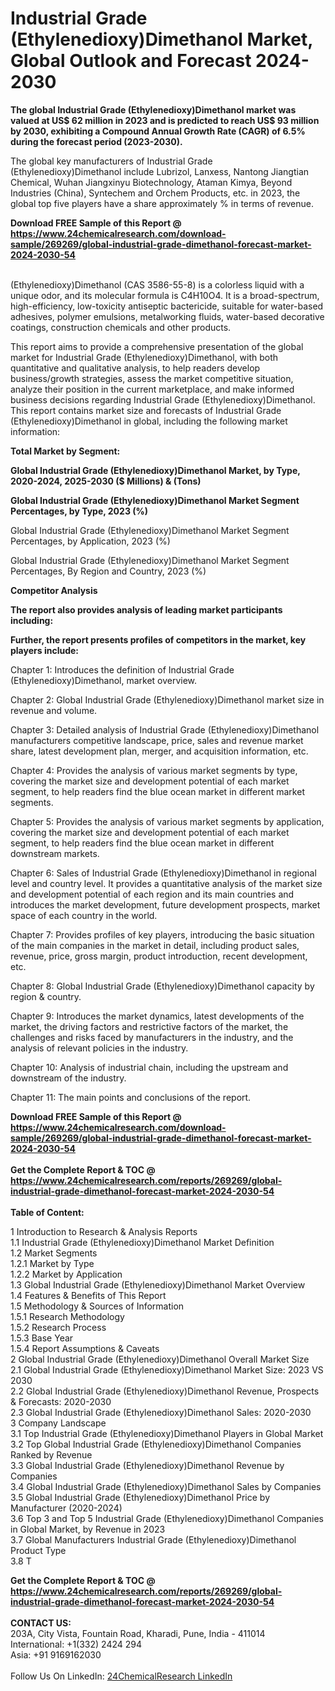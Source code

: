 <h1>Industrial Grade (Ethylenedioxy)Dimethanol Market, Global Outlook and Forecast 2024-2030</h1><p><strong>The global Industrial Grade (Ethylenedioxy)Dimethanol market was valued at US$ 62 million in 2023 and is predicted to reach US$ 93 million by 2030, exhibiting a Compound Annual Growth Rate (CAGR) of 6.5% during the forecast period (2023-2030).</strong></p><p>
</p><p>The global key manufacturers of Industrial Grade (Ethylenedioxy)Dimethanol include Lubrizol, Lanxess, Nantong Jiangtian Chemical, Wuhan Jiangxinyu Biotechnology, Ataman Kimya, Beyond Industries (China), Syntechem and Orchem Products, etc. in 2023, the global top five players have a share approximately % in terms of revenue.</p><div><b>Download FREE Sample of this Report @ 
            <a href="https://www.24chemicalresearch.com/download-sample/269269/global-industrial-grade-dimethanol-forecast-market-2024-2030-54">
            https://www.24chemicalresearch.com/download-sample/269269/global-industrial-grade-dimethanol-forecast-market-2024-2030-54</a></b></div><br><p>
</p><p>
</p><p>(Ethylenedioxy)Dimethanol (CAS 3586-55-8) is a colorless liquid with a unique odor, and its molecular formula is C4H10O4. It is a broad-spectrum, high-efficiency, low-toxicity antiseptic bactericide, suitable for water-based adhesives, polymer emulsions, metalworking fluids, water-based decorative coatings, construction chemicals and other products.</p><p>
This report aims to provide a comprehensive presentation of the global market for Industrial Grade (Ethylenedioxy)Dimethanol, with both quantitative and qualitative analysis, to help readers develop business/growth strategies, assess the market competitive situation, analyze their position in the current marketplace, and make informed business decisions regarding Industrial Grade (Ethylenedioxy)Dimethanol. This report contains market size and forecasts of Industrial Grade (Ethylenedioxy)Dimethanol in global, including the following market information:</p><p>
</p><p>
<strong>Total Market by Segment:</strong></p><p>
<strong>Global Industrial Grade (Ethylenedioxy)Dimethanol Market, by Type, 2020-2024, 2025-2030 ($ Millions) &amp; (Tons)</strong></p><p>
<strong>Global Industrial Grade (Ethylenedioxy)Dimethanol Market Segment Percentages, by Type, 2023 (%)</strong></p><p>
</p><p>
Global Industrial Grade (Ethylenedioxy)Dimethanol Market Segment Percentages, by Application, 2023 (%)</p><p>
</p><p>
Global Industrial Grade (Ethylenedioxy)Dimethanol Market Segment Percentages, By Region and Country, 2023 (%)</p><p>
</p><p>
<strong>Competitor Analysis</strong></p><p>
<strong>The report also provides analysis of leading market participants including:</strong></p><p>
</p><p>
<strong>Further, the report presents profiles of competitors in the market, key players include:</strong></p><p>
</p><p>
Chapter 1: Introduces the definition of Industrial Grade (Ethylenedioxy)Dimethanol, market overview.</p><p>
Chapter 2: Global Industrial Grade (Ethylenedioxy)Dimethanol market size in revenue and volume.</p><p>
Chapter 3: Detailed analysis of Industrial Grade (Ethylenedioxy)Dimethanol manufacturers competitive landscape, price, sales and revenue market share, latest development plan, merger, and acquisition information, etc.</p><p>
Chapter 4: Provides the analysis of various market segments by type, covering the market size and development potential of each market segment, to help readers find the blue ocean market in different market segments.</p><p>
Chapter 5: Provides the analysis of various market segments by application, covering the market size and development potential of each market segment, to help readers find the blue ocean market in different downstream markets.</p><p>
Chapter 6: Sales of Industrial Grade (Ethylenedioxy)Dimethanol in regional level and country level. It provides a quantitative analysis of the market size and development potential of each region and its main countries and introduces the market development, future development prospects, market space of each country in the world.</p><p>
Chapter 7: Provides profiles of key players, introducing the basic situation of the main companies in the market in detail, including product sales, revenue, price, gross margin, product introduction, recent development, etc.</p><p>
Chapter 8: Global Industrial Grade (Ethylenedioxy)Dimethanol capacity by region &amp; country.</p><p>
Chapter 9: Introduces the market dynamics, latest developments of the market, the driving factors and restrictive factors of the market, the challenges and risks faced by manufacturers in the industry, and the analysis of relevant policies in the industry.</p><p>
Chapter 10: Analysis of industrial chain, including the upstream and downstream of the industry.</p><p>
Chapter 11: The main points and conclusions of the report.</p><div><b>Download FREE Sample of this Report @ 
            <a href="https://www.24chemicalresearch.com/download-sample/269269/global-industrial-grade-dimethanol-forecast-market-2024-2030-54">
            https://www.24chemicalresearch.com/download-sample/269269/global-industrial-grade-dimethanol-forecast-market-2024-2030-54</a></b></div><br><div><b>Get the Complete Report & TOC @ 
            <a href="https://www.24chemicalresearch.com/reports/269269/global-industrial-grade-dimethanol-forecast-market-2024-2030-54">
            https://www.24chemicalresearch.com/reports/269269/global-industrial-grade-dimethanol-forecast-market-2024-2030-54</a></b></div><br>
            <b>Table of Content:</b><p>1 Introduction to Research & Analysis Reports<br />
    1.1 Industrial Grade (Ethylenedioxy)Dimethanol Market Definition<br />
    1.2 Market Segments<br />
        1.2.1 Market by Type<br />
        1.2.2 Market by Application<br />
    1.3 Global Industrial Grade (Ethylenedioxy)Dimethanol Market Overview<br />
    1.4 Features & Benefits of This Report<br />
    1.5 Methodology & Sources of Information<br />
        1.5.1 Research Methodology<br />
        1.5.2 Research Process<br />
        1.5.3 Base Year<br />
        1.5.4 Report Assumptions & Caveats<br />
2 Global Industrial Grade (Ethylenedioxy)Dimethanol Overall Market Size<br />
    2.1 Global Industrial Grade (Ethylenedioxy)Dimethanol Market Size: 2023 VS 2030<br />
    2.2 Global Industrial Grade (Ethylenedioxy)Dimethanol Revenue, Prospects & Forecasts: 2020-2030<br />
    2.3 Global Industrial Grade (Ethylenedioxy)Dimethanol Sales: 2020-2030<br />
3 Company Landscape<br />
    3.1 Top Industrial Grade (Ethylenedioxy)Dimethanol Players in Global Market<br />
    3.2 Top Global Industrial Grade (Ethylenedioxy)Dimethanol Companies Ranked by Revenue<br />
    3.3 Global Industrial Grade (Ethylenedioxy)Dimethanol Revenue by Companies<br />
    3.4 Global Industrial Grade (Ethylenedioxy)Dimethanol Sales by Companies<br />
    3.5 Global Industrial Grade (Ethylenedioxy)Dimethanol Price by Manufacturer (2020-2024)<br />
    3.6 Top 3 and Top 5 Industrial Grade (Ethylenedioxy)Dimethanol Companies in Global Market, by Revenue in 2023<br />
    3.7 Global Manufacturers Industrial Grade (Ethylenedioxy)Dimethanol Product Type<br />
    3.8 T</p><div><b>Get the Complete Report & TOC @ 
            <a href="https://www.24chemicalresearch.com/reports/269269/global-industrial-grade-dimethanol-forecast-market-2024-2030-54">
            https://www.24chemicalresearch.com/reports/269269/global-industrial-grade-dimethanol-forecast-market-2024-2030-54</a></b></div><br><b>CONTACT US:</b><br>
            203A, City Vista, Fountain Road, Kharadi, Pune, India - 411014<br>
            International: +1(332) 2424 294<br>
            Asia: +91 9169162030 <br><br>
            Follow Us On LinkedIn: <a href="https://www.linkedin.com/company/24chemicalresearch/">24ChemicalResearch LinkedIn</a>